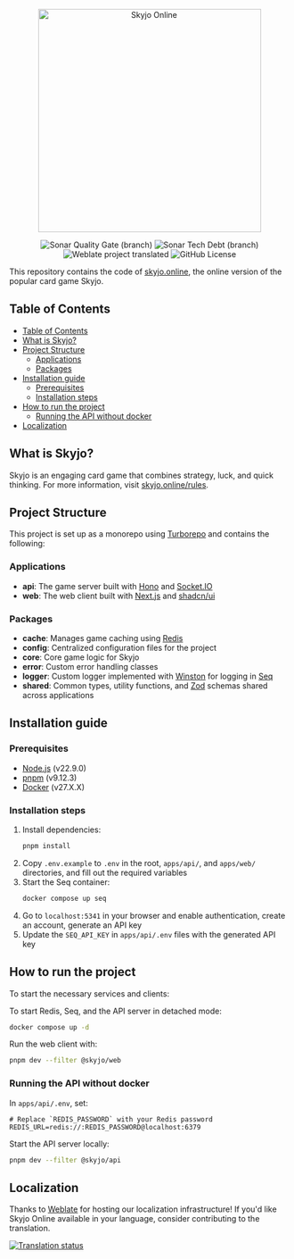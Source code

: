 <p align="center">
  <a href="https://www.skyjo.online">
    <img src="https://www.skyjo.online/svg/logo.svg" alt="Skyjo Online" width="400" />
  </a>
</p>

<p align="center">
  <img alt="Sonar Quality Gate (branch)" src="https://img.shields.io/sonar/quality_gate/maxentr_skyjo/trunk?server=https%3A%2F%2Fsonarcloud.io">
  <img alt="Sonar Tech Debt (branch)" src="https://img.shields.io/sonar/tech_debt/maxentr_skyjo/trunk?server=https%3A%2F%2Fsonarcloud.io">
  <img alt="Weblate project translated" src="https://img.shields.io/weblate/progress/skyjo-online">
  <img alt="GitHub License" src="https://img.shields.io/github/license/maxentr/skyjo">
</p>

This repository contains the code of [skyjo.online](https://www.skyjo.online), the online version of the popular card game Skyjo.

## Table of Contents

- [Table of Contents](#table-of-contents)
- [What is Skyjo?](#what-is-skyjo)
- [Project Structure](#project-structure)
  - [Applications](#applications)
  - [Packages](#packages)
- [Installation guide](#installation-guide)
  - [Prerequisites](#prerequisites)
  - [Installation steps](#installation-steps)
- [How to run the project](#how-to-run-the-project)
  - [Running the API without docker](#running-the-api-without-docker)
- [Localization](#localization)

## What is Skyjo?

Skyjo is an engaging card game that combines strategy, luck, and quick thinking. For more information, visit [skyjo.online/rules](https://www.skyjo.online/rules).

## Project Structure

This project is set up as a monorepo using [Turborepo](https://turbo.build/repo) and contains the following:

### Applications

- **api**: The game server built with [Hono](https://hono.dev/) and [Socket.IO](https://socket.io/)
- **web**: The web client built with [Next.js](https://nextjs.org/) and [shadcn/ui](https://ui.shadcn.com/)

### Packages

- **cache**: Manages game caching using [Redis](https://redis.io/)
- **config**: Centralized configuration files for the project
- **core**: Core game logic for Skyjo
- **error**: Custom error handling classes
- **logger**: Custom logger implemented with [Winston](https://github.com/winstonjs/winston) for logging in [Seq](https://datalust.co/seq)
- **shared**: Common types, utility functions, and [Zod](https://zod.dev/) schemas shared across applications

## Installation guide

### Prerequisites
- [Node.js](https://nodejs.org/en/) (v22.9.0)
- [pnpm](https://pnpm.io/) (v9.12.3)
- [Docker](https://www.docker.com/) (v27.X.X)

### Installation steps
1. Install dependencies:
   ```bash
   pnpm install
   ```
2. Copy `.env.example` to `.env` in the root, `apps/api/`, and `apps/web/` directories, and fill out the required variables
3. Start the Seq container:
   ```bash
   docker compose up seq
   ```
4. Go to `localhost:5341` in your browser and enable authentication, create an account, generate an API key
5. Update the `SEQ_API_KEY` in `apps/api/.env` files with the generated API key

## How to run the project

To start the necessary services and clients:

To start Redis, Seq, and the API server in detached mode:
```bash
docker compose up -d
```

Run the web client with:
   ```bash
   pnpm dev --filter @skyjo/web
   ```

### Running the API without docker

In `apps/api/.env`, set:
```env
# Replace `REDIS_PASSWORD` with your Redis password
REDIS_URL=redis://:REDIS_PASSWORD@localhost:6379
```

Start the API server locally:
```bash
pnpm dev --filter @skyjo/api
```

## Localization

Thanks to [Weblate](https://hosted.weblate.org/engage/skyjo-online/) for hosting our localization infrastructure! If you'd like Skyjo Online available in your language, consider contributing to the translation.

<a href="https://hosted.weblate.org/engage/skyjo-online/">
<img src="https://hosted.weblate.org/widget/skyjo-online/web/horizontal-auto.svg" alt="Translation status" />
</a>

